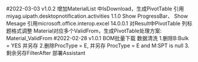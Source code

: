 #2022-03-03 v1.0.2
       增加MaterialList 中IsDownload，生成PivotTable
       引用miyag.uipath.desktopnotification.activities 1.1.0 Show ProgressBar、 Show Mesage
       引用microsoft.office.interop.excel  14.0.0.1  对Result中PivotTable 列标题格式调整
       Material对应多个ValidFrom，生成PivotTable处理方案: Material_ValidFrom
#2022-02-28 v1.0.1
        BOM批量下载
        数据清洗 
	1.删除B:Bulk = YES 并另存
	2.删除ProcType = E, 并另存 ProcType = E and M:SPT is null
                3.剩余另存FilterAfter
         部署Assistant